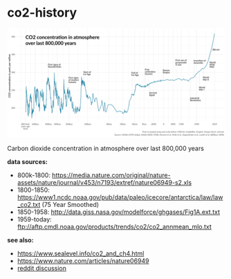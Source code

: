 # co2-history

![plot](co2-history.png)

Carbon dioxide concentration in atmosphere over last 800,000 years

**data sources:**

- 800k-1800: https://media.nature.com/original/nature-assets/nature/journal/v453/n7193/extref/nature06949-s2.xls
- 1800-1850: https://www1.ncdc.noaa.gov/pub/data/paleo/icecore/antarctica/law/law_co2.txt (75 Year Smoothed)
- 1850-1958: http://data.giss.nasa.gov/modelforce/ghgases/Fig1A.ext.txt
- 1959-today: ftp://aftp.cmdl.noaa.gov/products/trends/co2/co2_annmean_mlo.txt

**see also:**
- https://www.sealevel.info/co2_and_ch4.html
- https://www.nature.com/articles/nature06949
- [reddit discussion](https://www.reddit.com/r/dataisbeautiful/comments/ct9ifm/oc_co2_concentration_in_atmosphere_over_last/)
